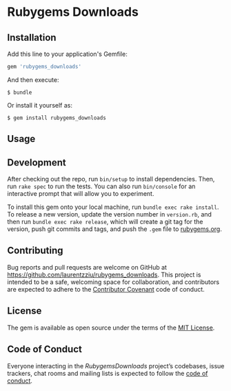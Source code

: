 # Rubygems Downloads

## Installation

Add this line to your application's Gemfile:

```ruby
gem 'rubygems_downloads'
```

And then execute:

    $ bundle

Or install it yourself as:

    $ gem install rubygems_downloads

## Usage

## Development

After checking out the repo, run `bin/setup` to install dependencies. Then, run `rake spec` to run the tests. You can also run `bin/console` for an interactive prompt that will allow you to experiment.

To install this gem onto your local machine, run `bundle exec rake install`. To release a new version, update the version number in `version.rb`, and then run `bundle exec rake release`, which will create a git tag for the version, push git commits and tags, and push the `.gem` file to [rubygems.org](https://rubygems.org).

## Contributing

Bug reports and pull requests are welcome on GitHub at https://github.com/laurentzziu/rubygems_downloads. This project is intended to be a safe, welcoming space for collaboration, and contributors are expected to adhere to the [Contributor Covenant](http://contributor-covenant.org) code of conduct.

## License

The gem is available as open source under the terms of the [MIT License](https://opensource.org/licenses/MIT).

## Code of Conduct

Everyone interacting in the _RubygemsDownloads_ project’s codebases, issue trackers, chat rooms and mailing lists is expected to follow the [code of conduct](https://github.com/laurentzziu/rubygems_downloads/blob/master/CODE_OF_CONDUCT.md).
